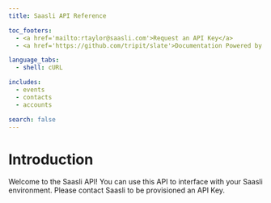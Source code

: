 ```yaml
---
title: Saasli API Reference

toc_footers:
  - <a href='mailto:rtaylor@saasli.com'>Request an API Key</a>
  - <a href='https://github.com/tripit/slate'>Documentation Powered by Slate</a>

language_tabs:
  - shell: cURL

includes:
  - events
  - contacts
  - accounts

search: false
---
```


# Introduction

Welcome to the Saasli API! You can use this API to interface with your Saasli environment. Please contact Saasli to be provisioned an API Key.